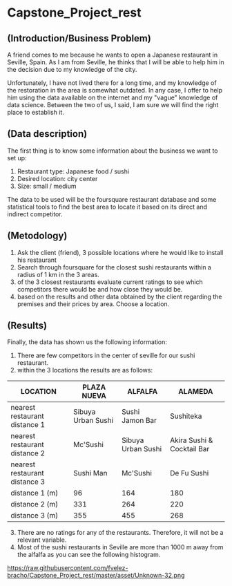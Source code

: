 # Capstone_Project_rest 
## (Introduction/Business Problem)
A friend comes to me because he wants to open a Japanese restaurant in Seville, Spain. As I am from Seville, he thinks that I will be able to help him in the    decision due to my knowledge of the city.

Unfortunately, I have not lived there for a long time, and my knowledge of the restoration in the area is somewhat outdated.
In any case, I offer to help him using the data available on the internet and my "vague" knowledge of data science.
Between the two of us, I said, I am sure we will find the right place to establish it.

## (Data description)
The first thing is to know some information about the business we want to set up:
  1. Restaurant type: Japanese food / sushi
  2. Desired location: city center
  3. Size: small / medium

The data to be used will be the foursquare restaurant database and some statistical tools to find the best area to locate it based on its direct and indirect competitor.

## (Metodology)
  1. Ask the client (friend), 3 possible locations where he would like to install his restaurant
  2. Search through foursquare for the closest sushi restaurants within a radius of 1 km in the 3 areas.
  3. of the 3 closest restaurants evaluate current ratings to see which competitors there would be and how close they would be.
  4. based on the results and other data obtained by the client regarding the premises and their prices by area. Choose a location.

## (Results)
  Finally, the data has shown us the following information:

1. There are few competitors in the center of seville for our sushi restaurant.
2. within the 3 locations the results are as follows:

| LOCATION| PLAZA NUEVA| ALFALFA| ALAMEDA|
| ----- | ---- | ----- | ----- |
|nearest restaurant distance 1 | Sibuya Urban Sushi| Sushi Jamon Bar| Sushiteka|
|nearest restaurant distance 2 | Mc'Sushi | Sibuya Urban Sushi| Akira Sushi & Cocktail Bar|
|nearest restaurant distance 3 | Sushi Man | Mc'Sushi | De Fu Sushi|
|distance 1 (m)| 96| 164| 180|
|distance 2 (m)| 331 | 264| 220|
|distance 3 (m)| 355 | 455 | 268|

3. There are no ratings for any of the restaurants. Therefore, it will not be a relevant variable.
4. Most of the sushi restaurants in Seville are more than 1000 m away from the alfalfa as you can see the following histogram.

https://raw.githubusercontent.com/fvelez-bracho/Capstone_Project_rest/master/asset/Unknown-32.png
